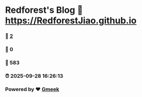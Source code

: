 # Redforest's Blog :link: https://RedforestJiao.github.io 
### :page_facing_up: [2](https://RedforestJiao.github.io/tag.html) 
### :speech_balloon: 0 
### :hibiscus: 583 
### :alarm_clock: 2025-09-28 16:26:13 
### Powered by :heart: [Gmeek](https://github.com/Meekdai/Gmeek)
